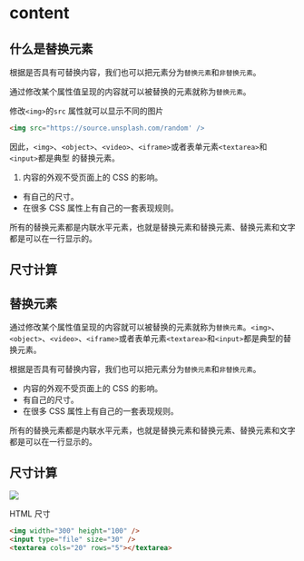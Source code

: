 # content

<!-- <iframe src="//player.bilibili.com/player.html?aid=414051684&bvid=BV13V411z7do&cid=217294401&page=1" scrolling="no" border="0" frameborder="no" framespacing="0" allowfullscreen="true" width='100%' height='600'> </iframe> -->

<demo src='./demos/demo1.vue' />

## 什么是替换元素

根据是否具有可替换内容，我们也可以把元素分为`替换元素`和`非替换元素`。

通过修改某个属性值呈现的内容就可以被替换的元素就称为`替换元素`。

修改`<img>`的`src` 属性就可以显示不同的图片

```html
<img src="https://source.unsplash.com/random' />
```

因此，`<img>`、`<object>`、`<video>`、`<iframe>`或者表单元素`<textarea>`和`<input>`都是典型 的替换元素。

1. 内容的外观不受页面上的 CSS 的影响。

<box-model-content-radio />

- 有自己的尺寸。
- 在很多 CSS 属性上有自己的一套表现规则。

所有的替换元素都是内联水平元素，也就是替换元素和替换元素、替换元素和文字都是可以在一行显示的。

## 尺寸计算

<box-model-content-size />

<!-- <iframe src="//player.bilibili.com/player.html?aid=414051684&bvid=BV13V411z7do&cid=217294401&page=1" scrolling="no" border="0" frameborder="no" framespacing="0" allowfullscreen="true" width='100%' height='600'> </iframe> -->

## 替换元素

通过修改某个属性值呈现的内容就可以被替换的元素就称为`替换元素`。`<img>`、`<object>`、`<video>`、`<iframe>`或者表单元素`<textarea>`和`<input>`都是典型的替换元素。

根据是否具有可替换内容，我们也可以把元素分为`替换元素`和`非替换元素`。

- 内容的外观不受页面上的 CSS 的影响。
- 有自己的尺寸。
- 在很多 CSS 属性上有自己的一套表现规则。

所有的替换元素都是内联水平元素，也就是替换元素和替换元素、替换元素和文字都是可以在一行显示的。

## 尺寸计算

<img src="https://cy-picgo.oss-cn-hangzhou.aliyuncs.com/jucy-beef-burger.jpg" />

HTML 尺寸

```html
<img width="300" height="100" />
<input type="file" size="30" />
<textarea cols="20" rows="5"></textarea>
```
